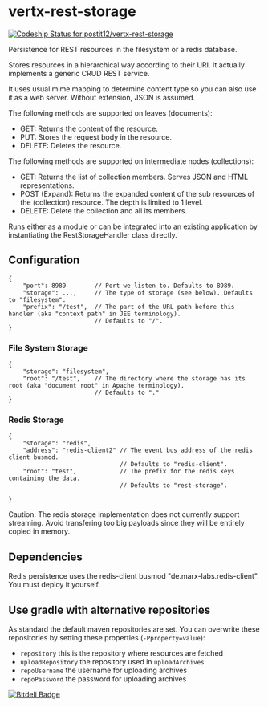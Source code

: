 vertx-rest-storage
==================

[ ![Codeship Status for postit12/vertx-rest-storage](https://codeship.com/projects/29282ed0-ef1b-0132-1b5c-3628cb5d23b0/status?branch=master)](https://codeship.com/projects/84306)

Persistence for REST resources in the filesystem or a redis database. 

Stores resources in a hierarchical way according to their URI. It actually implements a generic CRUD REST service.

It uses usual mime mapping to determine content type so you can also use it as a web server. Without extension, JSON is assumed.

The following methods are supported on leaves (documents):
* GET: Returns the content of the resource.
* PUT: Stores the request body in the resource.
* DELETE: Deletes the resource.

The following methods are supported on intermediate nodes (collections):
* GET: Returns the list of collection members. Serves JSON and HTML representations.
* POST (Expand): Returns the expanded content of the sub resources of the (collection) resource. The depth is limited to 1 level.
* DELETE: Delete the collection and all its members.

Runs either as a module or can be integrated into an existing application by instantiating the RestStorageHandler class directly.

Configuration
-------------

    {
        "port": 8989        // Port we listen to. Defaults to 8989.
        "storage": ...,     // The type of storage (see below). Defaults to "filesystem".		                         
        "prefix": "/test",  // The part of the URL path before this handler (aka "context path" in JEE terminology). 
                            // Defaults to "/".
    }

### File System Storage

    {
        "storage": "filesystem",                         
        "root": "/test",    // The directory where the storage has its root (aka "document root" in Apache terminology).
                            // Defaults to "."
    }

### Redis Storage

	{
		"storage": "redis",      
		"address": "redis-client2" // The event bus address of the redis client busmod. 
		                           // Defaults to "redis-client".                  
		"root": "test",            // The prefix for the redis keys containing the data. 
		                           // Defaults to "rest-storage". 
		                        
	}
	
Caution: The redis storage implementation does not currently support streaming. Avoid transfering too big payloads since they will be entirely copied in memory.

Dependencies
------------

Redis persistence uses the redis-client busmod "de.marx-labs.redis-client". You must deploy it yourself.

Use gradle with alternative repositories
----------------------------------------
As standard the default maven repositories are set.
You can overwrite these repositories by setting these properties (`-Pproperty=value`):

* `repository` this is the repository where resources are fetched
* `uploadRepository` the repository used in `uploadArchives`
* `repoUsername` the username for uploading archives
* `repoPassword` the password for uploading archives


[![Bitdeli Badge](https://d2weczhvl823v0.cloudfront.net/lbovet/vertx-rest-storage/trend.png)](https://bitdeli.com/free "Bitdeli Badge")

